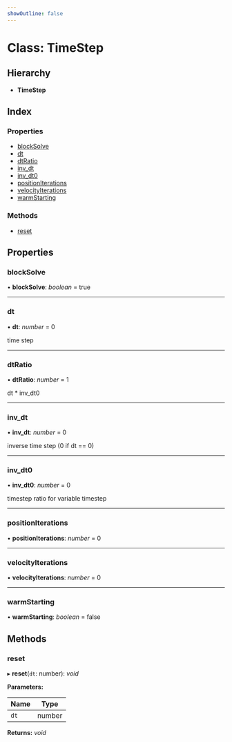 ```yaml
---
showOutline: false
---
```


# Class: TimeStep

## Hierarchy

* **TimeStep**

## Index

### Properties

* [blockSolve](/api/classes/timestep#blocksolve)
* [dt](/api/classes/timestep#dt)
* [dtRatio](/api/classes/timestep#dtratio)
* [inv_dt](/api/classes/timestep#inv_dt)
* [inv_dt0](/api/classes/timestep#inv_dt0)
* [positionIterations](/api/classes/timestep#positioniterations)
* [velocityIterations](/api/classes/timestep#velocityiterations)
* [warmStarting](/api/classes/timestep#warmstarting)

### Methods

* [reset](/api/classes/timestep#reset)

## Properties

###  blockSolve

• **blockSolve**: *boolean* = true

___

###  dt

• **dt**: *number* = 0

time step

___

###  dtRatio

• **dtRatio**: *number* = 1

dt * inv_dt0

___

###  inv_dt

• **inv_dt**: *number* = 0

inverse time step (0 if dt == 0)

___

###  inv_dt0

• **inv_dt0**: *number* = 0

timestep ratio for variable timestep

___

###  positionIterations

• **positionIterations**: *number* = 0

___

###  velocityIterations

• **velocityIterations**: *number* = 0

___

###  warmStarting

• **warmStarting**: *boolean* = false

## Methods

###  reset

▸ **reset**(`dt`: number): *void*

**Parameters:**

Name | Type |
------ | ------ |
`dt` | number |

**Returns:** *void*
